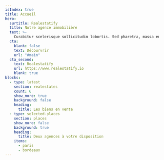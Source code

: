 ```yaml
---
isIndex: true
title: Accueil
hero:
  surtitle: Realestatify
  title: Notre agence immobilière
  text: >-
    Curabitur scelerisque sollicitudin lobortis. Sed pharetra, massa eu. Suspendisse egestas augue a egestas consectetur. Aliquam interdum hendrerit porta.
  cta:
    blank: false
    text: Décourvrir
    url: "#main"
  cta_second:
    text: Realestatify
    url: https://www.realestatify.io
    blank: true
blocks:
  - type: latest
    section: realestates
    count: 6
    show_more: true
    background: false
    heading:
      title: Les biens en vente
  - type: selected-places
    section: places
    show_more: false
    background: true
    heading:
      title: Deux agences à votre disposition
    items:
      - paris
      - bordeaux
---
```

